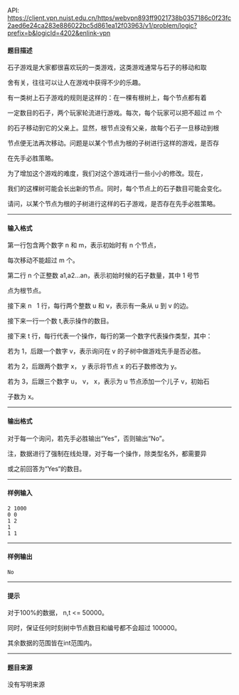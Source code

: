 API: https://client.vpn.nuist.edu.cn/https/webvpn893ff9021738b0357186c0f23fc2aed6e24ca283e886022bc5d861ea12f03963/v1/problem/logic?prefix=b&logicId=4202&enlink-vpn

#### 题目描述

石子游戏是大家都很喜欢玩的一类游戏，这类游戏通常与石子的移动和取

舍有关，往往可以让人在游戏中获得不少的乐趣。

有一类树上石子游戏的规则是这样的：在一棵有根树上，每个节点都有着

一定数目的石子，两个玩家轮流进行游戏。每次，每个玩家可以把不超过 m 个

的石子移动到它的父亲上。显然，根节点没有父亲，故每个石子一旦移动到根

节点便无法再次移动。问题是以某个节点为根的子树进行这样的游戏，是否存

在先手必胜策略。

为了增加这个游戏的难度，我们对这个游戏进行一些小小的修改。现在，

我们的这棵树可能会长出新的节点。同时，每个节点上的石子数目可能会变化。

请问，以某个节点为根的子树进行这样的石子游戏，是否存在先手必胜策略。

---

#### 输入格式

第一行包含两个数字 n 和 m，表示初始时有 n 个节点，

每次移动不能超过 m 个。

第二行 n 个正整数 a1,a2...an，表示初始时候的石子数量，其中 1 号节

点为根节点。

接下来 n   1 行，每行两个整数 u 和 v，表示有一条从 u 到 v 的边。

接下来一行一个数 t,表示操作的数目。

接下来 t 行，每行代表一个操作，每行的第一个数字代表操作类型，其中：

若为 1，后跟一个数字 v，表示询问在 v 的子树中做游戏先手是否必胜。

若为 2，后跟两个数字 x， y 表示将节点 x 的石子数修改为 y。

若为 3，后跟三个数字 u， v， x，表示为 u 节点添加一个儿子 v，初始石

子数为 x。

---

#### 输出格式

对于每一个询问，若先手必胜输出“Yes”，否则输出“No”。

注，数据进行了强制在线处理，对于每一个操作，除类型名外，都需要异

或之前回答为“Yes“的数目。

---

#### 样例输入
```
2 1000
0 0
1 2
1
1 1
```

---

#### 样例输出
```
No
```

---

#### 提示

对于100%的数据， n,t <= 50000。

同时，保证任何时刻树中节点数目和编号都不会超过 100000。

其余数据的范围皆在int范围内。

---

#### 题目来源

没有写明来源